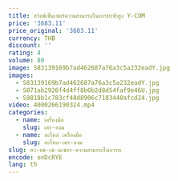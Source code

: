```yaml
---
title: สวิตช์เซ็นเซอร์ความสามารถในการทําซ้ําสูง Y-COM
price: '3683.11'
price_original: '3683.11'
currency: THB
discount: ''
rating: 4
volume: 80
image: S83139169b7ad462687a76a3c5a232eadY.jpg
images:
  - S83139169b7ad462687a76a3c5a232eadY.jpg
  - S071ab2926f4d4ff8b0b2d8d54faf9e46U.jpg
  - S9818b1c783cf48d8906c7183440afcd24.jpg
video: 4000266190324.mp4
categories:
  - name: เครื่องมือ
    slug: เคร-องม
  - name: อะไหล่ เครื่องมือ
    slug: อะไหล-เคร-องม
slug: สว-ตช-เซ-นเซอร-ความสามารถในการท
encode: onDcRYE
lang: th
---
```

  